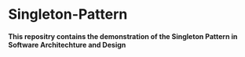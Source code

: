 # Singleton-Pattern

<h4>This repositry contains the demonstration of the Singleton Pattern in Software Architechture and Design</h4>
